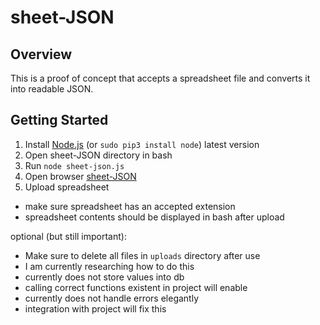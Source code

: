 # sheet-JSON

## Overview

This is a proof of concept that accepts a spreadsheet file
and converts it into readable JSON.

## Getting Started
1. Install [Node.js](https://nodejs.org/en/) \(or `sudo pip3 install node`\) latest version
2. Open sheet-JSON directory in bash
3. Run `node sheet-json.js`
4. Open browser [sheet-JSON](http://localhost:8675/)
5. Upload spreadsheet
 * make sure spreadsheet has an accepted extension
 * spreadsheet contents should be displayed in bash after upload

optional \(but still important\):
* Make sure to delete all files in `uploads` directory after use
 * I am currently researching how to do this
* currently does not store values into db
 * calling correct functions existent in project will enable
* currently does not handle errors elegantly
 * integration with project will fix this
